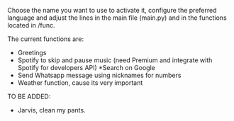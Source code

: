 Choose the name you want to use to activate it, configure the preferred language and adjust the lines in the main file (main.py) and in the functions located in /func.

The current functions are:
* Greetings
* Spotify to skip and pause music (need Premium and integrate with Spotify for developers API)
*Search on Google
* Send Whatsapp message using nicknames for numbers
* Weather function, cause its very important

TO BE ADDED:
- Jarvis, clean my pants.
